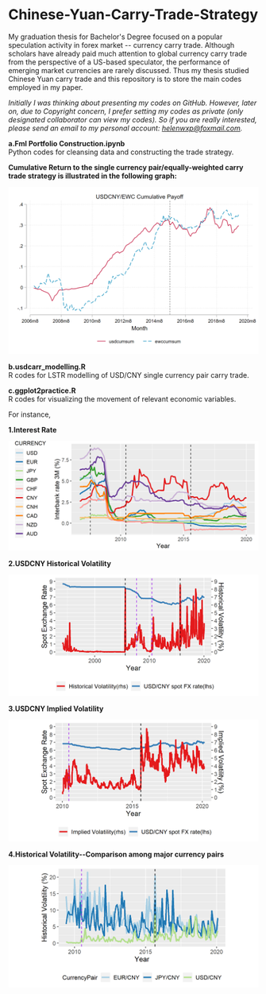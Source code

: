 # Chinese-Yuan-Carry-Trade-Strategy

My graduation thesis for Bachelor's Degree focused on a popular speculation activity in forex market -- currency carry trade. Although scholars have already paid much attention to global currency carry trade from the perspective of a US-based speculator, the performance of emerging market currencies are rarely discussed. Thus my thesis studied Chinese Yuan carry trade and this repository is to store the main codes employed in my paper.

*Initially I was thinking about presenting my codes on GitHub. However, later on, due to Copyright concern, I prefer setting my codes as private (only designated collaborator can view my codes). So if you are really interested, please send an email to my personal account: helenwxp@foxmail.com.*

**a.Fml Portfolio Construction.ipynb**  
Python codes for cleansing data and constructing the trade strategy.

**Cumulative Return to the single currency pair/equally-weighted carry trade strategy is illustrated in the following graph:**

![cumsum_v2.png](https://github.com/helenwxp/Chinese-Yuan-Carry-Trade-Strategy/blob/main/cumsum_v2.png)


**b.usdcarr_modelling.R**  
R codes for LSTR modelling of USD/CNY single currency pair carry trade.

**c.ggplot2practice.R**  
R codes for visualizing the movement of relevant economic variables.

For instance,

**1.Interest Rate**


![inttrend.png](https://github.com/helenwxp/Chinese-Yuan-Carry-Trade-Strategy/blob/main/inttrend.png)

**2.USDCNY Historical Volatility**

![usdfxtr.png](https://github.com/helenwxp/Chinese-Yuan-Carry-Trade-Strategy/blob/main/usdfxtr.png)

**3.USDCNY Implied Volatility**

![usdimpldvol.png](https://github.com/helenwxp/Chinese-Yuan-Carry-Trade-Strategy/blob/main/usdimpldvol.png)

**4.Historical Volatility--Comparison among major currency pairs**

![c-svol.png](https://github.com/helenwxp/Chinese-Yuan-Carry-Trade-Strategy/blob/main/c-svol.png)
